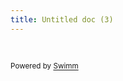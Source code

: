 ```yaml
---
title: Untitled doc (3)
---
```

&nbsp;

<SwmMeta version="3.0.0" repo-id="Z2l0aHViJTNBJTNBYWN0aXZpdHlfYmFja2VuZCUzQSUzQXlveGF6LXZlcnNl" repo-name="activity_backend"><sup>Powered by [Swimm](https://app.swimm.io/)</sup></SwmMeta>
